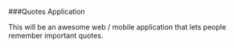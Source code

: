 ###Quotes Application

This will be an awesome web / mobile application that lets people remember important quotes.
